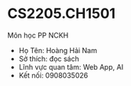 # CS2205.CH1501
Môn học PP NCKH
- Họ Tên: Hoàng Hải Nam
- Sở thích: đọc sách
- Lĩnh vực quan tâm: Web App, AI
- Kết nối: 0908035026
